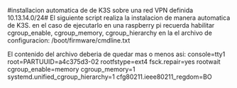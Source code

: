 #installacion automatica de de K3S sobre una red VPN definida 10.13.14.0/24#
El siguiente script realiza la instalacion de manera automatica de K3S. 
en el caso de ejecutarlo en una raspberry pi recuerda habilitar cgroup_enable, cgroup_memory, cgroup_hierarchy en la el archivo de configuracion:
/boot/firmware/cmdline.txt

El contenido del archivo deberia de quedar mas o menos asi:
console=tty1 root=PARTUUID=a4c375d3-02 rootfstype=ext4 fsck.repair=yes rootwait cgroup_enable=memory cgroup_memory=1 systemd.unified_cgroup_hierarchy=1 cfg80211.ieee80211_regdom=BO
